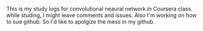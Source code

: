 This is my study logs for convolutional neaural network in Coursera class. while studing, I might leave comments and issues.
Also I'm working on how to sue github. So I'd like to apolgize the mess in my github. 

